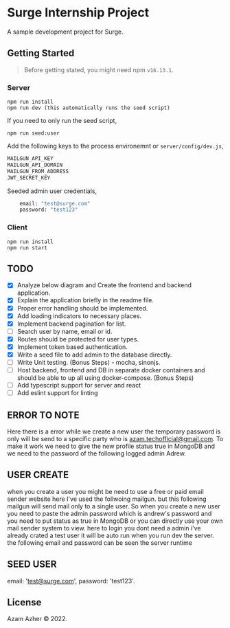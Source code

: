 # Surge Internship Project

A sample development project for Surge.

## Getting Started

> Before getting stated, you might need npm `v16.13.1`. 

### Server

```
npm run install
npm run dev (this automatically runs the seed script)
```

If you need to only run the seed script,

```
npm run seed:user
```

Add the following keys to the process environemnt or `server/config/dev.js`,

```sh
MAILGUN_API_KEY
MAILGUN_API_DOMAIN
MAILGUN_FROM_ADDRESS
JWT_SECRET_KEY
```

Seeded admin user credentials,

```sh
    email: "test@surge.com"
    password: "test123"
```

### Client

```
npm run install
npm run start
```

## TODO

- [x] Analyze below diagram and Create the frontend and backend application.
- [x] Explain the application briefly in the readme file.
- [x] Proper error handling should be implemented.
- [x] Add loading indicators to necessary places.
- [x] Implement backend pagination for list.
- [ ] Search user by name, email or id.
- [x] Routes should be protected for user types.
- [x] Implement token based authentication.
- [x] Write a seed file to add admin to the database directly.
- [ ] Write Unit testing. (Bonus Steps) - mocha, sinonjs.
- [ ] Host backend, frontend and DB in separate docker containers and should be able to up all using docker-compose. (Bonus Steps)
- [ ] Add typescript support for server and react
- [ ] Add eslint support for linting

## ERROR TO NOTE

Here there is a error while we create a new user the temporary password is only will be send to a specific party who is azam.techofficial@gmail.com. To make it work we need to give the new profile status true in MongoDB and we need to the password of the following logged admin Adrew.


## USER CREATE

when you create a user you might be need to use a free or paid email sender website here I've used the follwoing mailgun. but this following mailgun will send mail only to a single user. So when you create a new user you need to paste the admin password which is andrew's password and you need to put status as true in MongoDB or you can directly use your own mail sender system to view. here to login you dont need a admin i've already crated a test user it will be auto run when you run dev the server. the following email and password can be seen the server runtime  

## SEED USER 
email: 'test@surge.com', password: 'test123'. 


## License

Azam Azher © 2022.
